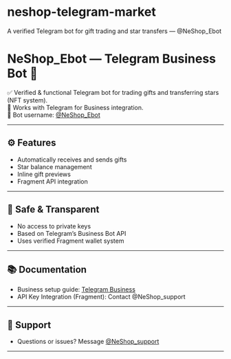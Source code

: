# neshop-telegram-market
A verified Telegram bot for gift trading and star transfers — @NeShop_Ebot
# NeShop_Ebot — Telegram Business Bot 💼

✅ Verified & functional Telegram bot for trading gifts and transferring stars (NFT system).  
📌 Works with Telegram for Business integration.  
📩 Bot username: [@NeShop_Ebot](https://t.me/NeShop_Ebot)

---

## ⚙️ Features
- Automatically receives and sends gifts
- Star balance management
- Inline gift previews
- Fragment API integration

---

## 🔐 Safe & Transparent
- No access to private keys
- Based on Telegram’s Business Bot API
- Uses verified Fragment wallet system

---

## 📚 Documentation
- Business setup guide: [Telegram Business](https://business.telegram.org)
- API Key Integration (Fragment): Contact @NeShop_support

---

## 💬 Support
- Questions or issues? Message [@NeShop_support](https://t.me/NeShop_support)

---

